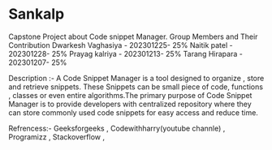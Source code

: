 # Sankalp
Capstone Project about Code snippet Manager.
Group Members and Their Contribution
Dwarkesh Vaghasiya -  202301225-   25%
Naitik patel       -  202301228-   25%
Prayag kalriya     -  202301213-   25%
Tarang Hirapara    -  202301207-   25%

Description :- A Code Snippet Manager is a tool designed to organize , store and retrieve snippets. These Snippets can be small piece of code, functions , classes or even entire algorithms.The primary purpose of Code Snippet Manager is to provide developers with centralized repository where they can store commonly used code snippets for easy access and reduce time.

Refrencess:-
Geeksforgeeks , 
Codewithharry(youtube channle) , 
Programizz , 
Stackoverflow , 
